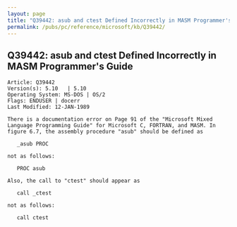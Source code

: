 ```yaml
---
layout: page
title: "Q39442: asub and ctest Defined Incorrectly in MASM Programmer's Guide"
permalink: /pubs/pc/reference/microsoft/kb/Q39442/
---
```


## Q39442: asub and ctest Defined Incorrectly in MASM Programmer's Guide

	Article: Q39442
	Version(s): 5.10   | 5.10
	Operating System: MS-DOS | OS/2
	Flags: ENDUSER | docerr
	Last Modified: 12-JAN-1989
	
	There is a documentation error on Page 91 of the "Microsoft Mixed
	Language Programming Guide" for Microsoft C, FORTRAN, and MASM. In
	figure 6.7, the assembly procedure "asub" should be defined as
	
	   _asub PROC
	
	not as follows:
	
	   PROC asub
	
	Also, the call to "ctest" should appear as
	
	   call _ctest
	
	not as follows:
	
	   call ctest

